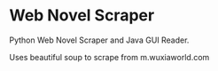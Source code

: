 # Web Novel Scraper

Python Web Novel Scraper and Java GUI Reader.

Uses beautiful soup to scrape from m.wuxiaworld.com
